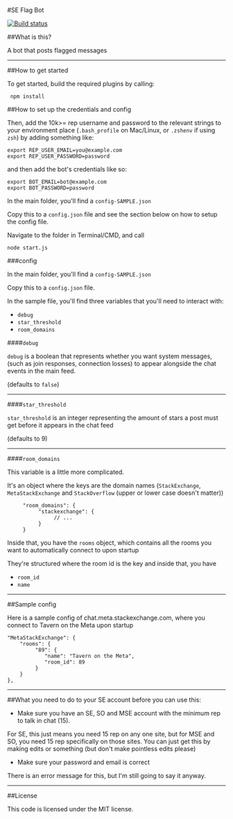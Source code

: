 #SE Flag Bot

[![Build status](https://travis-ci.org/The-Quill/SE-Flag-Bot.svg?branch=master)](https://travis-ci.org/The-Quill/SE-Flag-Bot)

##What is this?

A bot that posts flagged messages

---
##How to get started

To get started, build the required plugins by calling:

     npm install

##How to set up the credentials and config

Then, add the 10k>= rep username and password to the relevant strings to your environment place (`.bash_profile` on Mac/Linux, or `.zshenv` if using `zsh`) by adding something like:

    export REP_USER_EMAIL=you@example.com
    export REP_USER_PASSWORD=password

and then add the bot's credentials like so:


    export BOT_EMAIL=bot@example.com
    export BOT_PASSWORD=password


In the main folder, you'll find a `config-SAMPLE.json`

Copy this to a `config.json` file and see the section below on how to setup the config file.

Navigate to the folder in Terminal/CMD, and call

    node start.js

###config

In the main folder, you'll find a `config-SAMPLE.json`

Copy this to a `config.json` file.

In the sample file, you'll find three variables that you'll need to interact with:


 - `debug`
 - `star_threshold`
 - `room_domains`

 ####`debug`

 `debug` is a boolean that represents whether you want system messages, (such as join responses, connection losses) to appear alongside the chat events in the main feed.

 (defaults to `false`)

 ---
 ####`star_threshold`

 `star_threshold` is an integer representing the amount of stars a post must get before it appears in the chat feed

 (defaults to 9)

 ---
 ####`room_domains`

 This variable is a little more complicated.

 It's an object where the keys are the domain names (`StackExchange`, `MetaStackExchange` and `StackOverflow` (upper or lower case doesn't matter))

```
     "room_domains": {
          "stackexchange": {
               // ...
          }
     }
```

Inside that, you have the `rooms` object, which contains all the rooms you want to automatically connect to upon startup

They're structured where the room id is the key and inside that, you have

 - `room_id`
 - `name`

---
##Sample config

Here is a sample config of chat.meta.stackexchange.com, where you connect to Tavern on the Meta upon startup
>
```
"MetaStackExchange": {
    "rooms": {
         "89": {
            "name": "Tavern on the Meta",
            "room_id": 89
         }
    }
},
```

---
##What you need to do to your SE account before you can use this:

 - Make sure you have an SE, SO and MSE account with the minimum rep to talk in chat (15).

 For SE, this just means you need 15 rep on any one site, but for MSE and SO, you need 15 rep specifically on those sites. You can just get this by making edits or something (but don't make pointless edits please)

 - Make sure your password and email is correct

There is an error message for this, but I'm still going to say it anyway.

---
##License

This code is licensed under the MIT license.
